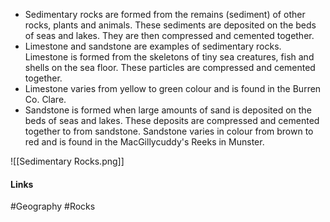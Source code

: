 - Sedimentary rocks are formed from the remains (sediment) of other rocks, plants and animals. These sediments are deposited on the beds of seas and lakes. They are then compressed and cemented together.
- Limestone and sandstone are examples of sedimentary rocks. Limestone is formed from the skeletons of tiny sea creatures, fish and shells on the sea floor. These particles are compressed and cemented together.
- Limestone varies from yellow to green colour and is found in the Burren Co. Clare.
- Sandstone is formed when large amounts of sand is deposited on the beds of seas and lakes. These deposits are compressed and cemented together to from sandstone. Sandstone varies in colour from brown to red and is found in the MacGillycuddy's Reeks in Munster.

![[Sedimentary Rocks.png]]

#### Links
#Geography #Rocks 